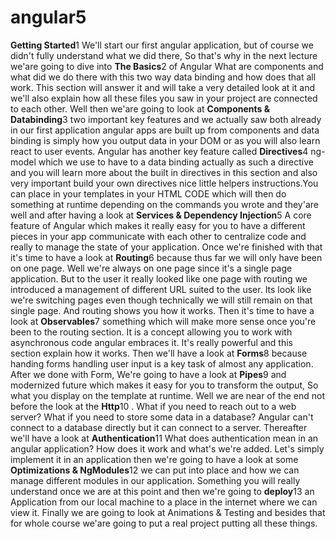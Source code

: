 # angular5

 **Getting Started**1 	We'll start our first angular application, but of course we didn't fully understand what we did there, So that's why in the next lecture we'are going to dive into **The Basics**2 of Angular	What are components and what did we do there with this two way data binding and how does that all work. This section will answer it and will take a very detailed look at it and we'll also explain how all these files you saw in your project are connected to each other. Well then we'are going to look at **Components & Databinding**3 two important key features and we actually saw both already in our first application angular apps are built up from components and data binding is simply how you output data in your DOM or as you will also learn react to user events. Angular has another key feature called **Directives**4 ng-model which we use to have to a data binding actually as such a directive and you will learn more about the built in directives in this section and also very important build your own directives nice little helpers instructions.You can place in your templates in your HTML CODE which will then do something at runtime depending on the commands you wrote and they'are well and after having a look at **Services & Dependency Injection**5 A core feature of Angular which makes it really easy for you to have a different pieces in your app communicate with each other to centralize code and really to manage the state of your application. Once we're finished with that it's time to have a look at **Routing**6 because thus far we will only have been on one page. Well we're always on one page since it's a single page application. But to the user it really looked like one page with routing we introduced a management of different URL suited to the user. Its look like we're switching pages even though technically we will still remain on that single page. And routing shows you how it works.
 Then it's time to have a look at **Observables**7 something which will make more sense once you're been to the routing section. It is a concept allowing you to work with asynchronous code angular embraces it. It's really powerful and this section explain how it works. Then we'll have a look at **Forms**8 because handing forms handling user input is a key task of almost any application. After we done with Form, We're going to have a look at **Pipes**9 and modernized future which makes it easy for you to transform the output, So what you display on the template at runtime. Well we are near of the end not before the look at the **Http**10 . What if you need to reach out to a  web server? What if you need to store some data in a database? Angular can't connect to a database directly but it can connect to a server. Thereafter we'll have a look at **Authentication**11 What does authentication mean in an angular application? How does it work and what's we're added. Let's simply implement it in an application then we're going to have a look at some **Optimizations & NgModules**12 we can put into place and how we can manage different modules in our application. Something you will really understand once we are at this point and then we're going to **deploy**13 an Application from our local machine to a place in the internet where we can view it. Finally we are going to look at Animations & Testing and besides that for whole course we'are going to put a real project putting all these things.  
  

